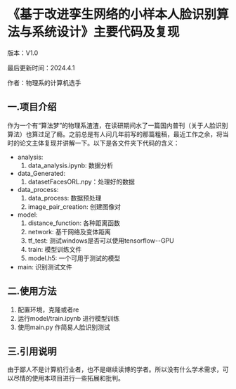 # 《基于改进孪生网络的小样本人脸识别算法与系统设计》主要代码及复现
版本：V1.0

最后更新时间：2024.4.1

作者：物理系的计算机选手

## 一.项目介绍
作为一个有“算法梦”的物理系渣渣，在读研期间水了一篇国内普刊（关于人脸识别算法）也算过足了瘾。之前总是有人问几年前写的那篇粗稿，最近工作之余，将当时的论文主体复现并讲解一下。以下是各文件夹下代码的含义：
+ analysis:
  1. data_analysis.ipynb: 数据分析
+ data_Generated: 
  1. datasetFacesORL.npy：处理好的数据
+ data_process:
  1. data_process: 数据预处理
  2. image_pair_creation: 创建图像对
+ model:
  1. distance_function: 各种距离函数
  2. network: 基干网络及变体距离
  3. tf_test: 测试windows是否可以使用tensorflow--GPU
  4. train: 模型训练文件
  5. model.h5: 一个可用于测试的模型
+ main: 识别测试文件


## 二.使用方法
1. 配置环境，克隆或者re
2. 运行model/train.ipynb 进行模型训练
3. 使用main.py 作简易人脸识别测试

## 三.引用说明
由于鄙人不是计算机行业者，也不是继续读博的学者。所以没有什么学术需求，可以尽情的使用本项目进行一些拓展和批判。